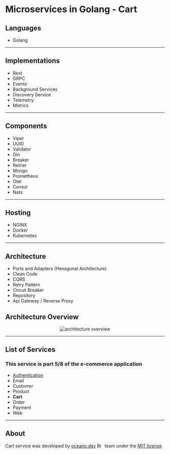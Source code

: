 # **Microservices in Golang - Cart**

## Languages

- Golang

---

## Implementations

- Rest
- GRPC
- Events
- Background Services
- Discovery Service
- Telemetry
- Metrics  

---

## Components

- Viper
- UUID  
- Validator  
- Gin
- Breaker
- Retrier
- Mongo
- Prometheus
- Otel
- Consul
- Nats

---

## Hosting

- NGINX
- Docker
- Kubernetes

---

## Architecture

- Ports and Adapters (Hexagonal Architecture)
- Clean Code
- CQRS
- Retry Pattern
- Circuit Breaker
- Repository
- Api Gateway / Reverse Proxy

###

## Architecture Overview

<p align="center">
    <img alt="architecture overview" src="https://github.com/JohnSalazar/microservices-go-cart/assets/16736914/036ecae7-63fa-49be-9e02-3f23f2e545e0" />
</p>

---

## List of Services

### This service is part 5/8 of the e-commerce application

- [Authentication](https://github.com/JohnSalazar/microservices-go-authentication)
- Email
- Customer
- Product
- **Cart**
- Order
- Payment
- Web

---

## About

Cart service was developed by [oceano.dev](https://oceano.dev/) <img alt="Brasil" src="https://github.com/JohnSalazar/microservices-go-cart/assets/16736914/13506b2b-2e31-44ff-828c-f793e8bbce2e" width="20" height="14" /> team under the [MIT license](LICENSE).
